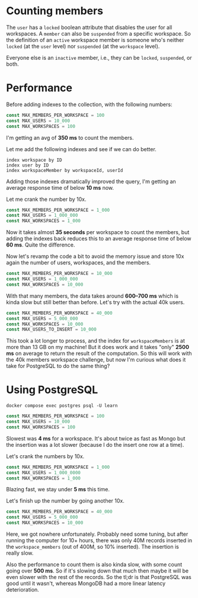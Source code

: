 # Counting members

The `user` has a `locked` boolean attribute that disables the user for all
workspaces. A `member` can also be `suspended` from a specific workspace. So the
definition of an `active` workspace member is someone who's neither `locked` (at
the `user` level) nor `suspended` (at the `workspace` level).

Everyone else is an `inactive` member, i.e., they can be `locked`, `suspended`,
or both.

# Performance

Before adding indexes to the collection, with the following numbers:

```ts
const MAX_MEMBERS_PER_WORKSPACE = 100
const MAX_USERS = 10_000
const MAX_WORKSPACES = 100
```

I'm getting an avg of **350 ms** to count the members.

Let me add the following indexes and see if we can do better.

```
index workspace by ID
index user by ID
index workspaceMember by workspaceId, userId
```

Adding those indexes dramatically improved the query, I'm getting an average
response time of below **10 ms** now.

Let me crank the number by 10x.

```ts
const MAX_MEMBERS_PER_WORKSPACE = 1_000
const MAX_USERS = 1_000_000
const MAX_WORKSPACES = 1_000
```

Now it takes almost **35 seconds** per workspace to count the members, but
adding the indexes back reduces this to an average response time of below **60
ms**. Quite the difference.

Now let's revamp the code a bit to avoid the memory issue and store 10x again
the number of users, workspaces, and the members.

```ts
const MAX_MEMBERS_PER_WORKSPACE = 10_000
const MAX_USERS = 1_000_000
const MAX_WORKSPACES = 10_000
```

With that many members, the data takes around **600–700 ms** which is kinda slow
but still better than before. Let's try with the actual 40k users.

```ts
const MAX_MEMBERS_PER_WORKSPACE = 40_000
const MAX_USERS = 5_000_000
const MAX_WORKSPACES = 10_000
const MAX_USERS_TO_INSERT = 10_000
```

This took a lot longer to process, and the index for `workspaceMembers` is at
more than 13 GB on my machine! But it does work and it takes "only" **2500 ms**
on average to return the result of the computation. So this will work with the
40k members workspace challenge, but now I'm curious what does it take for
PostgreSQL to do the same thing?

# Using PostgreSQL

```
docker compose exec postgres psql -U learn
```

```ts
const MAX_MEMBERS_PER_WORKSPACE = 100
const MAX_USERS = 10_000
const MAX_WORKSPACES = 100
```

Slowest was **4 ms** for a workspace. It's about twice as fast as Mongo but the
insertion was a lot slower (because I do the insert one row at a time).

Let's crank the numbers by 10x.

```ts
const MAX_MEMBERS_PER_WORKSPACE = 1_000
const MAX_USERS = 1_000_0000
const MAX_WORKSPACES = 1_000
```

Blazing fast, we stay under **5 ms** this time.

Let's finish up the number by going another 10x.

```ts
const MAX_MEMBERS_PER_WORKSPACE = 40_000
const MAX_USERS = 5_000_000
const MAX_WORKSPACES = 10_000
```

Here, we got nowhere unfortunately. Probably need some tuning, but after running
the computer for 10+ hours, there was only 40M records inserted in the
`workspace_members` (out of 400M, so 10% inserted). The insertion is really
slow.

Also the performance to count them is also kinda slow, with some count going
over **500 ms**. So if it's slowing down that much then maybe it will be even
slower with the rest of the records. So the tl;dr is that PostgreSQL was good
until it wasn't, whereas MongoDB had a more linear latency deterioration.
